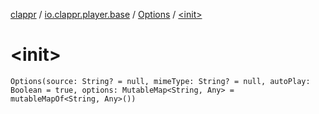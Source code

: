 [clappr](../../index.md) / [io.clappr.player.base](../index.md) / [Options](index.md) / [&lt;init&gt;](.)

# &lt;init&gt;

`Options(source: String? = null, mimeType: String? = null, autoPlay: Boolean = true, options: MutableMap<String, Any> = mutableMapOf<String, Any>())`